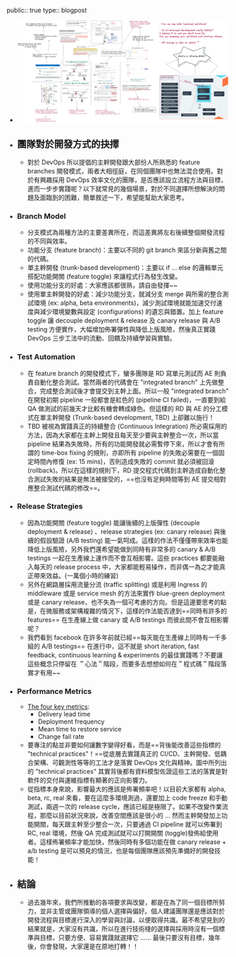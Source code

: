 public:: true
type:: blogpost

- ![whats-goal1x.png](../assets/whats-goal1x_1655798926267_0.png)
- ## 團隊對於開發方式的抉擇
	- 對於 DevOps 所以提倡的主幹開發跟大部份人所熟悉的 feature branches 開發模式，兩者大相徑庭，在同個團隊中也無法混合使用。對於有興趣採用 DevOps 效率文化的團隊，是否應該設立流程方法與目標，進而一步步實踐呢？以下就常見的幾個場景，對於不同選擇所想解決的問題及面臨到的困難，簡單敘述一下，希望能幫助大家思考。
- ### Branch Model
	- 分支模式為兩種方法的主要差異所在，而這差異將左右後續整個開發流程的不同與效率。
	- 功能分支 (feature branch)：主要以不同的 git branch 來區分新與舊之間的代碼。
	- 單主幹開發 (trunk-based development)：主要以 if ... else 的邏輯單元搭配功能開關 (feature toggle) 來讓程式行為發生改變。
	- 使用功能分支的好處：大家應該都很熟，請自由發揮~~
	- 使用單主幹開發的好處：減少功能分支，就減分支 merge 與所需的整合測試環境 (ex: alpha, beta environments)，減少測試環境就能加速交付速度與減少環境變數與設定 (configurations) 的遺忘與錯置。加上 feature toggle 讓 decouple deployment & release 及 canary release 與 A/B testing 方便實作，大幅增加佈署彈性與降低上版風險，然後真正實踐 DevOps 三步工法中的流動、回饋及持續學習與實驗。
- ### Test Automation
	- 在 feature branch 的開發模式下，蠻多團隊是 RD 寫單元測試而 AE 則負責自動化整合測試。當然兩者的代碼會在 "integrated branch" 上先做整合，完成整合測試後才會提交到主幹上面。所以一般 "integrated  branch" 在開發初期 pipeline 一般都會是紅色的 (pipeline CI failed)，一直要到給 QA 做測試的前幾天才比較有機會轉成綠色。但這樣的 RD 與 AE 的分工模式在單主幹開發 (Trunk-based development, TBD) 上卻難以施行！
	- TBD 被視為實踐真正的持續整合 (Continuous Integration) 所必需採用的方法，因為大家都在主幹上開發且每天至少要與主幹整合一次，所以當 pipeline 結果為失敗時，所有的功能開發就必需暫停下來，所以才會有所謂的 time-box fixing 的規則，亦即所有 pipeline 的失敗必需要在一個固定時間內修復 (ex: 15 mins)，否則造成失敗的 commit 就必須被回滾 (rollback)。所以在這樣的規則下，RD 提交程式代碼到主幹造成自動化整合測試失敗的結果是無法被接受的，==也沒有足夠時間等到 AE 提交相對應整合測試代碼的修改==。
- ### Release Strategies
	- 因為功能開關 (feature toggle) 能讓後續的上版彈性 (decouple deployment & release) 、release strategies (ex: canary release) 與後續的假設驗證 (A/B testing) 能一氣呵成。這樣的作法不僅僅帶來效率也能降低上版風險，另外我們還希望能做到同時有非常多的 canary & A/B testings 一起在生產線上運作而不會互相影響。這些 practices 都要能融入每天的 release process 中，大家都能輕易操作，而非偶一為之才能真正帶來效益。(一萬個小時的練習)
	- 另外在網路層採用流量分流 (traffic splitting) 或是利用 Ingress 的 middleware 或是 service mesh 的方法來實作 blue-green deployment 或是 canary release，也不失為一個可考慮的方向。但是這邊要思考的點是，在微服務或架構複雜的情況下，這樣的作法能否達到==同時有許多的 features== 在生產線上做 canary 或 A/B testings 而彼此間不會互相影響呢？
	- 我們看到 facebook 在許多年前就已經==每天能在生產線上同時有一千多組的 A/B  testings== 在進行中，這不就是 short iteration, fast feedback, continuous learning & experiments 的最佳實踐嗎？不要讓這些概念只停留在 ＂心法＂階段，而要多去想想如何在＂程式碼＂階段落實才有用~~
- ### Performance Metrics
	- [The four key metrics](https://itrevolution.com/measure-software-delivery-performance-four-key-metrics/): 
	  * Delivery lead time
	  * Deployment frequency
	  * Mean time to restore service
	  * Change fail rate
	- 要專注的點並非要如何讓數字變得好看，而是==背後能改善這些指標的 "technical practices"！==從底層去實踐真正的 CI/CD、主幹開發、低耦合架構、可觀測性等等的工法才是落實 DevOps 文化與精神。圖中所列出的 "technical practices" 其實背後都有資料模型佐證這些工法的落實是對軟件的交付與運維指標有顯著的正向影響力。
	- 從指標本身來說，影響最大的應該是佈署頻率吧！以目前大家都有 alpha, beta, rc, real 來看，要在這麼多環境測過，還要加上 code freeze 和手動測試，兩週一次的 release cycle，應該已經是極限了。如果不改變作業流程，那麼以目前狀況來說，改善空間應該是很小的 ... 然而主幹開發加上功能開關，每天跟主幹至少整合一次，只要通過 CI pipeline 就可以佈署到 RC, real 環境，然後 QA 完成測試就可以打開開關 (toggle)發佈給使用者。這樣佈署頻率才能加快，然後同時有多個功能在做 canary release + a/b testing 是可以預見的情況，也是每個團隊應該預先準備好的開發技能！
- ## 結論
	- 過去幾年來，我們所推動的各項要求與改變，都是在為了同一個目標所努力，並非主管或團隊領導的個人選擇與偏好。個人建議團隊還是應該對於開發流程與目標進行深入的學習與討論，以便取得共識。最不希望見到的結果就是，大家沒有共識，所以在進行技術棧的選擇與採用時沒有一個標準與目標，只要方便、容易實踐就選擇它 ......
	  最後只要沒有目標，幾年後，你會發現，大家還是在原地打轉！！
